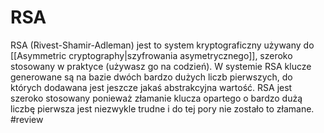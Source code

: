 # RSA
RSA (Rivest-Shamir-Adleman) jest to system kryptograficzny używany do [[Asymmetric cryptography|szyfrowania asymetrycznego]], szeroko stosowany w praktyce (używasz go na codzień).
W systemie RSA klucze generowane są na bazie dwóch bardzo dużych liczb pierwszych, do których dodawana jest jeszcze jakaś abstrakcyjna wartość. RSA jest szeroko stosowany ponieważ złamanie klucza opartego o bardzo dużą liczbę pierwsza jest niezwykle trudne i do tej pory nie zostało to złamane. 
#review
